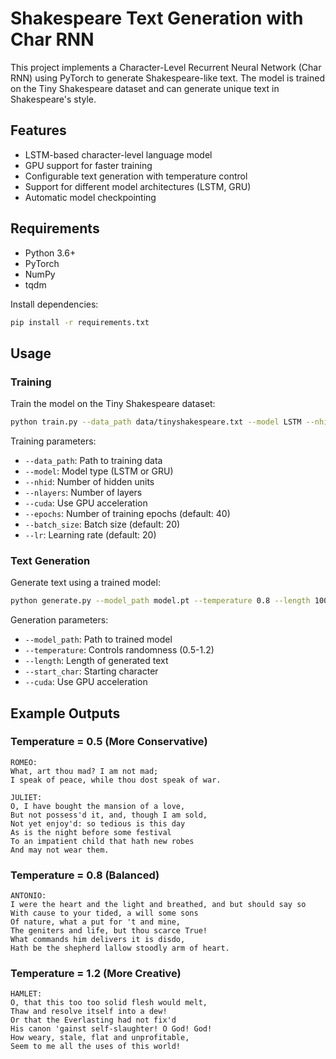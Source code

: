 # Shakespeare Text Generation with Char RNN

This project implements a Character-Level Recurrent Neural Network (Char RNN) using PyTorch to generate Shakespeare-like text. The model is trained on the Tiny Shakespeare dataset and can generate unique text in Shakespeare's style.

## Features

- LSTM-based character-level language model
- GPU support for faster training
- Configurable text generation with temperature control
- Support for different model architectures (LSTM, GRU)
- Automatic model checkpointing

## Requirements

- Python 3.6+
- PyTorch
- NumPy
- tqdm

Install dependencies:
```bash
pip install -r requirements.txt
```

## Usage

### Training

Train the model on the Tiny Shakespeare dataset:
```bash
python train.py --data_path data/tinyshakespeare.txt --model LSTM --nhid 128 --nlayers 2 --cuda
```

Training parameters:
- `--data_path`: Path to training data
- `--model`: Model type (LSTM or GRU)
- `--nhid`: Number of hidden units
- `--nlayers`: Number of layers
- `--cuda`: Use GPU acceleration
- `--epochs`: Number of training epochs (default: 40)
- `--batch_size`: Batch size (default: 20)
- `--lr`: Learning rate (default: 20)

### Text Generation

Generate text using a trained model:
```bash
python generate.py --model_path model.pt --temperature 0.8 --length 1000 --cuda
```

Generation parameters:
- `--model_path`: Path to trained model
- `--temperature`: Controls randomness (0.5-1.2)
- `--length`: Length of generated text
- `--start_char`: Starting character
- `--cuda`: Use GPU acceleration

## Example Outputs

### Temperature = 0.5 (More Conservative)
```
ROMEO:
What, art thou mad? I am not mad;
I speak of peace, while thou dost speak of war.

JULIET:
O, I have bought the mansion of a love,
But not possess'd it, and, though I am sold,
Not yet enjoy'd: so tedious is this day
As is the night before some festival
To an impatient child that hath new robes
And may not wear them.
```

### Temperature = 0.8 (Balanced)
```
ANTONIO:
I were the heart and the light and breathed, and but should say so
With cause to your tided, a will some sons
Of nature, what a put for 't and mine,
The geniters and life, but thou scarce True!
What commands him delivers it is disdo,
Hath be the shepherd lallow stoodly arm of heart.
```

### Temperature = 1.2 (More Creative)
```
HAMLET:
O, that this too too solid flesh would melt,
Thaw and resolve itself into a dew!
Or that the Everlasting had not fix'd
His canon 'gainst self-slaughter! O God! God!
How weary, stale, flat and unprofitable,
Seem to me all the uses of this world!
```

